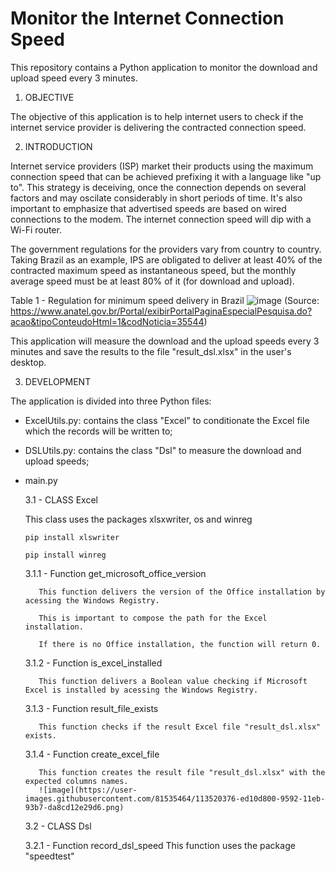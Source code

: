 # Monitor the Internet Connection Speed

This repository contains a Python application to monitor the download and upload speed every 3 minutes.

1) OBJECTIVE

The objective of this application is to help internet users to check if the internet service provider is delivering the contracted connection speed.

2) INTRODUCTION

Internet service providers (ISP) market their products using the maximum connection speed that can be achieved prefixing it with a language like "up to". This strategy is deceiving, once the connection depends on several factors and may oscilate considerably in short periods of time. It's also important to emphasize that advertised speeds are based on wired connections to the modem. The internet connection speed will dip with a Wi-Fi router.

The government regulations for the providers vary from country to country. Taking Brazil as an example, IPS are obligated to deliver at least 40% of the contracted maximum speed as instantaneous speed, but the monthly average speed must be at least 80% of it (for download and upload).

Table 1 - Regulation for minimum speed delivery in Brazil 
![image](https://user-images.githubusercontent.com/81535464/113519855-2fd0b100-958f-11eb-8b52-bf628e04e87d.png)
(Source: https://www.anatel.gov.br/Portal/exibirPortalPaginaEspecialPesquisa.do?acao&tipoConteudoHtml=1&codNoticia=35544)

This application will measure the download and the upload speeds every 3 minutes and save the results to the file "result_dsl.xlsx" in the user's desktop.

3) DEVELOPMENT

The application is divided into three Python files:

  - ExcelUtils.py: contains the class "Excel" to conditionate the Excel file which the records will be written to;
  - DSLUtils.py: contains the class "Dsl" to measure the download and upload speeds;
  - main.py
  
       3.1 - CLASS Excel
       
       This class uses the packages xlsxwriter, os and winreg
                                                  
        pip install xlswriter
        
        pip install winreg
             
       3.1.1 - Function get_microsoft_office_version
           
           This function delivers the version of the Office installation by acessing the Windows Registry.
           
           This is important to compose the path for the Excel installation.
           
           If there is no Office installation, the function will return 0.
                  
       3.1.2 - Function is_excel_installed
           
           This function delivers a Boolean value checking if Microsoft Excel is installed by acessing the Windows Registry.
              
       3.1.3 - Function result_file_exists
           
           This function checks if the result Excel file "result_dsl.xlsx" exists.
                  
       3.1.4 - Function create_excel_file
           
           This function creates the result file "result_dsl.xlsx" with the expected columns names.
           ![image](https://user-images.githubusercontent.com/81535464/113520376-ed10d800-9592-11eb-93b7-da8cd12e29d6.png)
       
       
       3.2 - CLASS Dsl
       
       3.2.1 - Function record_dsl_speed
           This function uses the package "speedtest"

                  
 
